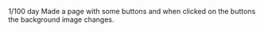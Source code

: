 1/100 day
Made a page with some buttons and when clicked on the buttons the background image changes.
